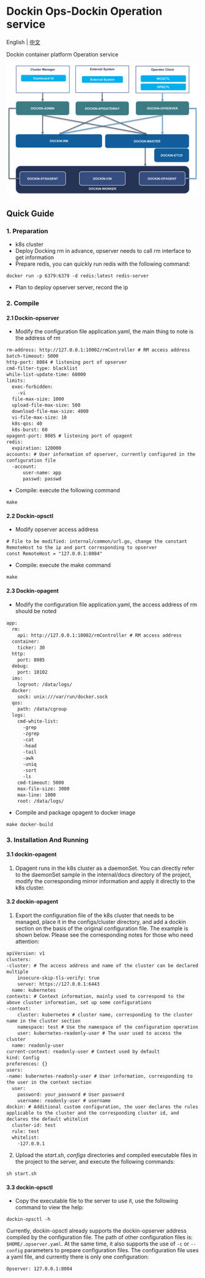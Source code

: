 # Dockin Ops-Dockin Operation service

English | [中文](README.zh-CN.md)

Dockin container platform Operation service


![Architecture](docs/images/dockin.png)

## Quick Guide

### 1. Preparation
- k8s cluster
- Deploy Docking rm in advance, opserver needs to call rm interface to get information
- Prepare redis, you can quickly run redis with the following command:
```
docker run -p 6379:6379 -d redis:latest redis-server
```
- Plan to deploy opserver server, record the ip

### 2. Compile

#### 2.1 Dockin-opserver
- Modify the configuration file application.yaml, the main thing to note is the address of rm

```
rm-address: http://127.0.0.1:10002/rmController # RM access address
batch-timeout: 5000
http-port: 8084 # listening port of opserver
cmd-filter-type: blacklist
while-list-update-time: 60000
limits:
  exec-forbidden:
    -vi
  file-max-size: 1000
  upload-file-max-size: 500
  download-file-max-size: 4000
  vi-file-max-size: 10
  k8s-qos: 40
  k8s-burst: 60
opagent-port: 8085 # listening port of opagent
redis:
  expiration: 120000
accounts: # User information of opserver, currently configured in the configuration file
  -account:
      user-name: app
      passwd: passwd
```

- Compile: execute the following command

```
make
```

#### 2.2 Dockin-opsctl
- Modify opserver access address
```
# File to be modified: internal/common/url.go, change the constant RemoteHost to the ip and port corresponding to opserver
const RemoteHost = "127.0.0.1:8084"
```
- Compile: execute the make command
```
make
```


#### 2.3 Dockin-opagent
- Modify the configuration file application.yaml, the access address of rm should be noted
```
app:
  rm:
    api: http://127.0.0.1:10002/rmController # RM access address
  container:
    ticker: 30
  http:
    port: 8085
  debug:
    port: 10102
  ims:
    logroot: /data/logs/
  docker:
    sock: unix:///var/run/docker.sock
  qos:
    path: /data/cgroup
  logs:
    cmd-white-list:
      -grep
      -zgrep
      -cat
      -head
      -tail
      -awk
      -uniq
      -sort
      -ls
    cmd-timeout: 5000
    max-file-size: 3000
    max-line: 1000
    root: /data/logs/

```
- Compile and package opagent to docker image
```
make docker-build
```


### 3. Installation And Running

#### 3.1 dockin-opagent
1. Opagent runs in the k8s cluster as a daemonSet. You can directly refer to the daemonSet sample in the internal/docs directory of the project, modify the corresponding mirror information and apply it directly to the k8s cluster.

#### 3.2 dockin-opagent
1. Export the configuration file of the k8s cluster that needs to be managed, place it in the configs/cluster directory, and add a dockin section on the basis of the original configuration file. The example is shown below. Please see the corresponding notes for those who need attention:

```
apiVersion: v1
clusters:
-cluster: # The access address and name of the cluster can be declared multiple
    insecure-skip-tls-verify: true
    server: https://127.0.0.1:6443
  name: kubernetes
contexts: # Context information, mainly used to correspond to the above cluster information, set up some configurations
-context:
    cluster: kubernetes # cluster name, corresponding to the cluster name in the cluster section
    namespace: test # Use the namespace of the configuration operation
    user: kubernetes-readonly-user # The user used to access the cluster
  name: readonly-user
current-context: readonly-user # Context used by default
kind: Config
preferences: {}
users:
-name: kubernetes-readonly-user # User information, corresponding to the user in the context section
  user:
    password: your_password # User password
    username: readonly-user # username
dockin: # Additional custom configuration, the user declares the rules applicable to the cluster and the corresponding cluster id, and declares the default whitelist
  cluster-id: test
  rule: test
  whitelist:
    -127.0.0.1
```
2. Upload the *start.sh*, *configs* directories and compiled executable files in the project to the server, and execute the following commands:
```
sh start.sh
```


#### 3.3 dockin-opsctl
- Copy the executable file to the server to use it, use the following command to view the help:
```
dockin-opsctl -h
```

Currently, dockin-opsctl already supports the dockin-opserver address compiled by the configuration file. The path of other configuration files is: `$HOME/.opserver.yaml`. At the same time, it also supports the use of `-c` or `--config` parameters to prepare configuration files.
The configuration file uses a yaml file, and currently there is only one configuration:
```
Opserver: 127.0.0.1:8084
```